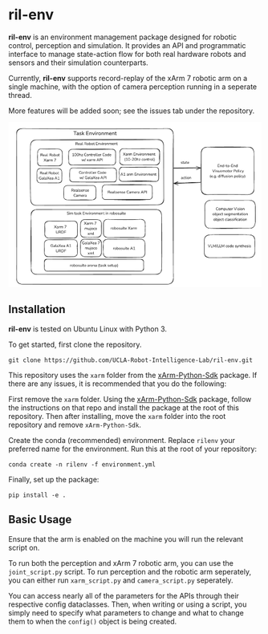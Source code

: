 # ril-env
**ril-env** is an environment management package designed for robotic control, perception and simulation. It provides an API and programmatic interface to manage state-action flow for both real hardware robots and sensors and their simulation counterparts.

Currently, **ril-env** supports record-replay of the xArm 7 robotic arm on a single machine, with the option of camera perception running in a seperate thread.

More features will be added soon; see the issues tab under the repository.

![System Design](system_design.png)

## Installation
**ril-env** is tested on Ubuntu Linux with Python 3.

To get started, first clone the repository.
```
git clone https://github.com/UCLA-Robot-Intelligence-Lab/ril-env.git
```
This repository uses the `xarm` folder from the [xArm-Python-Sdk](https://github.com/xArm-Developer/xArm-Python-SDK)
package. If there are any issues, it is recommended that you do the
following:

First remove the `xarm` folder. Using the
[xArm-Python-Sdk](https://github.com/xArm-Developer/xArm-Python-SDK)
package, follow the instructions on that repo and install the package
at the root of this repository. Then after installing, move the `xarm` folder into the
root repository and remove `xArm-Python-Sdk`.

Create the conda (recommended) environment. Replace `rilenv` your preferred name for the environment. Run this at the root of your repository:
```
conda create -n rilenv -f environment.yml
```
Finally, set up the package:
```
pip install -e .
```
## Basic Usage

Ensure that the arm is enabled on the machine you will run the relevant script on.

To run both the perception and xArm 7 robotic arm, you can use the `joint_script.py` script. 
To run perception and the robotic arm seperately, you can either run `xarm_script.py` and `camera_script.py` seperately.

You can access nearly all of the parameters for the APIs through their respective config dataclasses. Then, when writing or using a script, you simply need to specify what parameters to change and what to change them to when the `config()` object is being created. 
